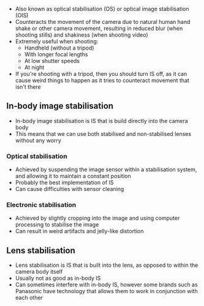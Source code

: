- Also known as optical stabilisation (OS) or optical image stabilisation (OIS)
- Counteracts the movement of the camera due to natural human hand shake or other camera movement, resulting in reduced blur (when shooting stills) and shakiness (when shooting video)
- Extremely useful when shooting:
	- Handheld (without a tripod)
	- With longer focal lengths
	- At low shutter speeds
	- At night
- If you're shooting with a tripod, then you should turn IS off, as it can cause weird things to happen as it tries to counteract movement that isn't there

## In-body image stabilisation

- In-body image stabilisation is IS that is build directly into the camera body
- This means that we can use both stabilised and non-stabilised lenses without any worry

### Optical stabilisation

- Achieved by suspending the image sensor within a stabilisation system, and allowing it to maintain a constant position
- Probably the best implementation of IS
- Can cause difficulties with sensor cleaning

### Electronic stabilisation

- Achieved by slightly cropping into the image and using computer processing to stabilise the image
- Can result in weird artifacts and jelly-like distortion

## Lens stabilisation

- Lens stabilisation is IS that is built into the lens, as opposed to within the camera body itself
- Usually not as good as in-body IS
- Can sometimes interfere with in-body IS, however some brands such as Panasonic have technology that allows them to work in conjunction with each other